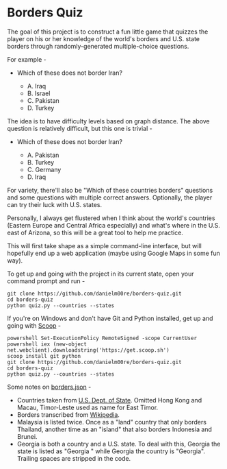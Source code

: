# Borders Quiz

The goal of this project is to construct a fun little game that quizzes the player on his or her knowledge of the world's borders and U.S. state borders through randomly-generated multiple-choice questions.

For example -

* Which of these does not border Iran?

    * A. Iraq
    * B. Israel
    * C. Pakistan
    * D. Turkey

The idea is to have difficulty levels based on graph distance. The above question is relatively difficult, but this one is trivial -

* Which of these does not border Iran?

    * A. Pakistan
    * B. Turkey
    * C. Germany
    * D. Iraq

For variety, there'll also be "Which of these countries borders" questions and some questions with multiple correct answers. Optionally, the player can try their luck with U.S. states.

Personally, I always get flustered when I think about the world's countries (Eastern Europe and Central Africa especially) and what's where in the U.S. east of Arizona, so this will be a great tool to help me practice.

This will first take shape as a simple command-line interface, but will hopefully end up a web application (maybe using Google Maps in some fun way).

To get up and going with the project in its current state, open your command prompt and run -

```
git clone https://github.com/danielm00re/borders-quiz.git
cd borders-quiz
python quiz.py --countries --states
```

If you're on Windows and don't have Git and Python installed, get up and going with [Scoop](http://scoop.sh) -

```
powershell Set-ExecutionPolicy RemoteSigned -scope CurrentUser
powershell iex (new-object net.webclient).downloadstring('https://get.scoop.sh')
scoop install git python
git clone https://github.com/danielm00re/borders-quiz.git
cd borders-quiz
python quiz.py --countries --states
```

Some notes on [borders.json](/borders.json) -

* Countries taken from [U.S. Dept. of State](https://www.state.gov/misc/list/index.htm). Omitted Hong Kong and Macau, Timor-Leste used as name for East Timor.
* Borders transcribed from [Wikipedia](https://en.wikipedia.org/wiki/List_of_countries_and_territories_by_land_and_maritime_borders).
* Malaysia is listed twice. Once as a "land" country that only borders Thailand, another time as an "island" that also borders Indonesia and Brunei.
* Georgia is both a country and a U.S. state. To deal with this, Georgia the state is listed as "Georgia " while Georgia the country is "Georgia". Trailing spaces are stripped in the code.